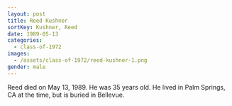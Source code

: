 ```yaml
---
layout: post
title: Reed Kushner
sortKey: Kushner, Reed
date: 1989-05-13
categories:
  - class-of-1972
images:
  - /assets/class-of-1972/reed-kushner-1.png
gender: male
---
```


Reed died on May 13, 1989. He was 35 years old. He lived in Palm Springs, CA at the time, but is buried in Bellevue.
